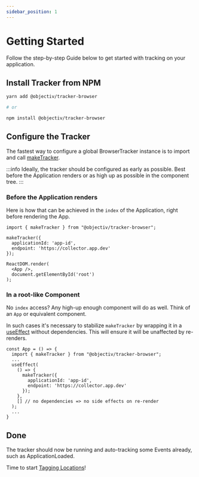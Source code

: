 ```yaml
---
sidebar_position: 1
---
```


# Getting Started

Follow the step-by-step Guide below to get started with tracking on your application.

## Install Tracker from NPM

```bash
yarn add @objectiv/tracker-browser

# or 

npm install @objectiv/tracker-browser
```

## Configure the Tracker

The fastest way to configure a global BrowserTracker instance is to import and call [makeTracker](/tracking/browser/api-reference/general/makeTracker.md).

:::info
Ideally, the tracker should be configured as early as possible. Best before the Application renders or as high up as possible in the component tree.
:::

### Before the Application renders
Here is how that can be achieved in the `index` of the Application, right before rendering the App.

```tsx
import { makeTracker } from "@objectiv/tracker-browser";

makeTracker({
  applicationId: 'app-id',
  endpoint: 'https://collector.app.dev'
});

ReactDOM.render(
  <App />,
  document.getElementById('root')
);
```

### In a root-like Component
No `index` access? Any high-up enough component will do as well. Think of an `App` or equivalent component.

In such cases it's necessary to stabilize `makeTracker` by wrapping it in a [useEffect](https://reactjs.org/docs/hooks-effect.html#tip-optimizing-performance-by-skipping-effects) without dependencies. This will ensure it will be unaffected by re-renders.

```tsx
const App = () => {
  import { makeTracker } from "@objectiv/tracker-browser";
  ...
  useEffect(
    () => {
      makeTracker({
        applicationId: 'app-id',
        endpoint: 'https://collector.app.dev'
      });
    },
    [] // no dependencies => no side effects on re-render
  );
  ...
}
```

## Done
The tracker should now be running and auto-tracking some Events already, such as ApplicationLoaded.

Time to start [Tagging Locations](/tracking/browser/how-to-guides/tagging-locations.md)!

